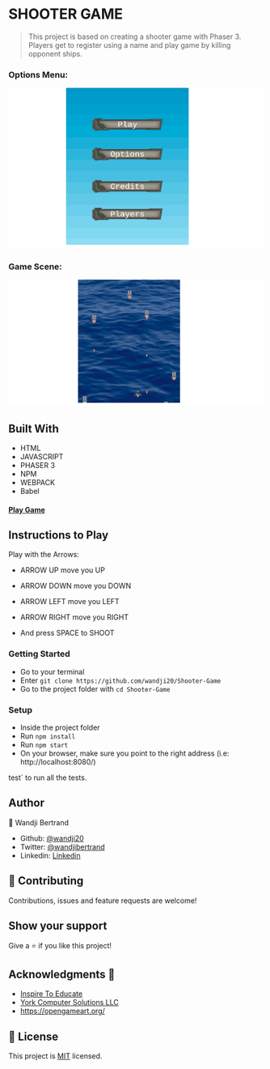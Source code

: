 # SHOOTER GAME

> This project is based on creating a shooter game with Phaser 3. Players get to register using a name and play game by killing opponent ships.

### Options Menu:

![screenshot](./src/assets/readme/options.png)

### Game Scene:

![screenshot](./src/assets/readme/playing.png)

## Built With

- HTML
- JAVASCRIPT
- PHASER 3
- NPM
- WEBPACK
- Babel

#### [Play Game]('https://determined-shaw-27cf19.netlify.app/')

## Instructions to Play

Play with the Arrows:

- ARROW UP move you UP
- ARROW DOWN move you DOWN
- ARROW LEFT move you LEFT
- ARROW RIGHT move you RIGHT

- And press SPACE to SHOOT

### Getting Started

- Go to your terminal
- Enter `git clone https://github.com/wandji20/Shooter-Game`
- Go to the project folder with `cd Shooter-Game`

### Setup

- Inside the project folder
- Run `npm install`
- Run `npm start`
- On your browser, make sure you point to the right address (i.e: http://localhost:8080/)

test` to run all the tests.

## Author

👤 Wandji Bertrand

- Github: [@wandji20](https://github.com/wandji20)
- Twitter: [@wandjibertrand](https://twitter.com/wandjibertrand)
- Linkedin: [Linkedin](https://www.linkedin.com/in/wandji-bertrand/)

## 🤝 Contributing

Contributions, issues and feature requests are welcome!

## Show your support

Give a ⭐️ if you like this project!

## Acknowledgments 🚀

- [Inspire To Educate](http://inspiredtoeducate.net/)
- [York Computer Solutions LLC](https://learn.yorkcs.com/)
- https://opengameart.org/

## 📝 License

This project is [MIT](LICENSE) licensed.
